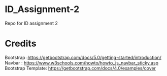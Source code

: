 # ID_Assignment-2
Repo for ID assignment 2
# Credits
Bootstrap :https://getbootstrap.com/docs/5.0/getting-started/introduction/ <br>
Navbar : https://www.w3schools.com/howto/howto_js_navbar_sticky.asp <br>
Bootstrap Template: https://getbootstrap.com/docs/4.0/examples/cover
